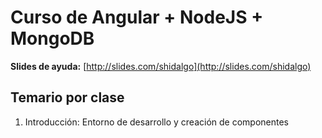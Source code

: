 # Curso de Angular + NodeJS + MongoDB

**Slides de ayuda:** [http://slides.com/shidalgo](http://slides.com/shidalgo)

## Temario por clase

1. Introducción: Entorno de desarrollo y creación de componentes
